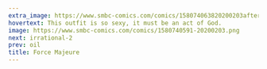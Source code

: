 ```yaml
---
extra_image: https://www.smbc-comics.com/comics/158074063820200203after.png
hovertext: This outfit is so sexy, it must be an act of God.
image: https://www.smbc-comics.com/comics/1580740591-20200203.png
next: irrational-2
prev: oil
title: Force Majeure
---
```

